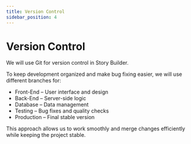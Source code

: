 ```yaml
---
title: Version Control
sidebar_position: 4
---
```


# Version Control

We will use Git for version control in Story Builder.

To keep development organized and make bug fixing easier, we will use different branches for:

- Front-End – User interface and design  
- Back-End – Server-side logic  
- Database – Data management  
- Testing – Bug fixes and quality checks  
- Production – Final stable version  

This approach allows us to work smoothly and merge changes efficiently while keeping the project stable.
